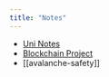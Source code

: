 ```yaml
---
title: "Notes"
---
```


- [Uni Notes](notes/uni-notes.md)
- [Blockchain Project](notes/veracity.md)
- [[avalanche-safety]]
